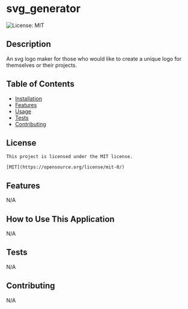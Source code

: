 # svg_generator
  <img alt="License: MIT" src="https://img.shields.io/badge/license-MIT-blue.svg" />

  ## Description
  An svg logo maker for those who would like to create a unique logo for themselves or their projects. 

  ## Table of Contents
  * [Installation](#installation)
  * [Features](#features)
  * [Usage](#usage)
  * [Tests](#tests)
  * [Contributing](#contributing)
  ## License

    This project is licensed under the MIT license.

    [MIT](https://opensource.org/license/mit-0/)

  ## Features
  N/A

  ## How to Use This Application
  N/A

  ## Tests 
  N/A
  
  ## Contributing
  N/A
  
